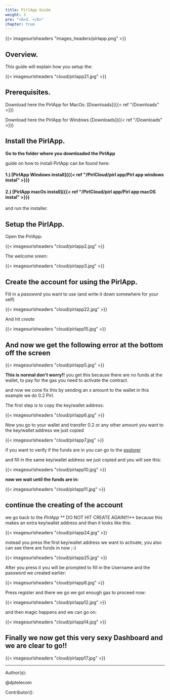 ```yaml
---
title: PirlApp Guide
weight: 3
pre: "<b>3. </b>"
chapter: true
---
```


{{< imagesurlsheaders "images_headers/pirlapp.png"  >}}



## Overview.

This guide will explain how you setup the:


{{< imagesurlsheaders "cloud/pirlapp21.jpg"  >}}


## Prerequisites.

Download here the PirlApp for MacOs:
[Downloads]({{< ref "/Downloads" >}})


Download here the PirlApp for Windows
[Downloads]({{< ref "/Downloads" >}})

## Install the PirlApp.

**Go to the folder where you downloaded the PirlApp**

guide on how to install PirlApp can be found here:

#### 1.) [PirlApp Windows install]({{< ref "/PirlCloud/pirl app/Pirl app windows instal" >}})
#### 2.) [PirlApp macOs install]({{< ref "/PirlCloud/pirl app/Pirl app macOS instal" >}})


and run the  installer.

## Setup the PirlApp.

Open the PirlApp:


{{< imagesurlsheaders "cloud/pirlapp2.jpg"  >}}

The welcome sreen:

{{< imagesurlsheaders "cloud/pirlapp3.jpg"  >}}



## Create the account for using the PirlApp.

Fill in a *password* you want to use (and write it down somewhere for your self)


{{< imagesurlsheaders "cloud/pirlapp22.jpg"  >}}

And hit *create*

{{< imagesurlsheaders "cloud/pirlapp15.jpg"  >}}

## And now we get the following error at the bottom off the screen

{{< imagesurlsheaders "cloud/pirlapp5.jpg"  >}}


**This is normal don't worry!!**
you get this because there are no funds at the wallet,
to pay for the gas you need to activate the contract.

and now we cone fix this by sending an x amount to the wallet
in this example we do 0.2 Pirl.

The first step is to copy the key/wallet address:


{{< imagesurlsheaders "cloud/pirlapp6.jpg"  >}}



Now you  go to your wallet and transfer 0.2 or any other amount you want to the key/wallet address we just copied


{{< imagesurlsheaders "cloud/pirlapp7.jpg"  >}}



if you want to verify if the funds are in you can go to the  [explorer](https://devexplorer.pirl.io/home  "explorer")

and fill in the same key/wallet address we just copied and you will see this:


{{< imagesurlsheaders "cloud/pirlapp10.jpg"  >}}



**now we wait until the funds are in:**


{{< imagesurlsheaders "cloud/pirlapp11.jpg"  >}}



## continue the creating of the account

we go back to the *PirlApp*
**  DO NOT HIT CREATE AGAIN!!!**
because this makes an extra key/wallet address
and than it looks like this:


{{< imagesurlsheaders "cloud/pirlapp24.jpg"  >}}



instead you press the first key/wallet address we want to activate,
you also can see there are funds in now ;-)


{{< imagesurlsheaders "cloud/pirlapp25.jpg"  >}}




After you press it you will be prompted to fill in the Username and the password we created earlier:


{{< imagesurlsheaders "cloud/pirlapp8.jpg"  >}}


Press register and there we go we got enough gas to proceed now:


{{< imagesurlsheaders "cloud/pirlapp12.jpg"  >}}

and then magic happens and we can go on:

{{< imagesurlsheaders "cloud/pirlapp14.jpg"  >}}

## Finally we now get this very sexy Dashboard and we are clear to go!!

{{< imagesurlsheaders "cloud/pirlapp17.jpg"  >}}




---
Author(s):

@dptelecom

Contributor():
